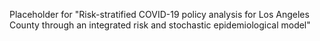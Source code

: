 Placeholder for "Risk-stratified COVID-19 policy analysis for Los Angeles County through an integrated risk and stochastic epidemiological model"
